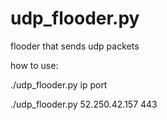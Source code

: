 # udp_flooder.py
flooder that sends udp packets


how to use:

./udp_flooder.py ip port

./udp_flooder.py 52.250.42.157 443
